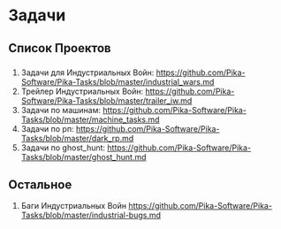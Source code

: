 # Задачи
## Список Проектов
###
1. Задачи для Индустриальных Войн: https://github.com/Pika-Software/Pika-Tasks/blob/master/industrial_wars.md
2. Трейлер Индустриальных Войн: https://github.com/Pika-Software/Pika-Tasks/blob/master/trailer_iw.md
3. Задачи по машинам: https://github.com/Pika-Software/Pika-Tasks/blob/master/machine_tasks.md
4. Задачи по рп: https://github.com/Pika-Software/Pika-Tasks/blob/master/dark_rp.md
5. Задачи по ghost_hunt: https://github.com/Pika-Software/Pika-Tasks/blob/master/ghost_hunt.md

## Остальное
1. Баги Индустриальных Войн https://github.com/Pika-Software/Pika-Tasks/blob/master/industrial-bugs.md

###
